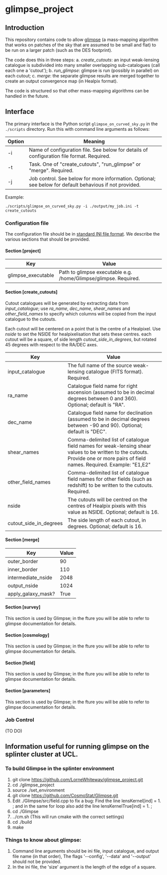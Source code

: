 # glimpse_project

## Introduction

This repository contains code to allow [glimpse](https://github.com/CosmoStat/Glimpse) (a mass-mapping algorithm that works on patches of the sky that are assumed to be small and flat) to be run on a larger patch (such as the DES footprint).

The code does this in three steps:
a. *create_cutouts*: an input weak-lensing catalogue is subdivided into many smaller overlapping sub-catalogues (call each one a 'cutout');
b. *run_glimpse*: glimpse is run (possibly in parallel) on each cutout;
c. *merge*: the separate glimpse results are merged together to create an output convergence map (in Healpix format).

The code is structured so that other mass-mapping algorithms can be handled in the future.

## Interface

The primary interface is the Python script `glimpse_on_curved_sky.py` in the `./scripts` directory. Run this with command line arguments as follows:

| Option | Meaning |
| --- | --- |
| -i | Name of configuration file. See below for details of configuration file format. Required. |
| -t | Task. One of "create_cutouts", "run_glimpse" or "merge". Required. |
| -j | Job control. See below for more information. Optional; see below for default behavious if not provided. |

Example:
```
./scripts/glimpse_on_curved_sky.py -i ./output/my_job.ini -t create_cutouts
```

### Configuration file

The configuration file should be in [standard INI file format](https://en.wikipedia.org/wiki/INI_file). We describe the various sections that should be provided.

#### Section [project]

| Key | Value |
| --- | --- |
| glimpse_executable | Path to glimpse executable e.g. /home/Glimpse/glimpse. Required. |

#### Section [create_cutouts]

Cutout catalogues will be generated by extracting data from *input_catalogue*; use *ra_name*, *dec_name*, *shear_names* and *other_field_names* to specify which columns will be copied from the input catalogue to the cutouts.

Each cutout will be centered on a point that is the centre of a Healpixel. Use *nside* to set the NSIDE for healpixelisation that sets these centres. each cutout will be a square, of side length *cutout_side_in_degrees*, but rotated 45 degrees with respect to the RA/DEC axes.


| Key | Value |
| --- | --- |
| input_catalogue | The full name of the source weak-lensing catalogue (FITS format). Required. |
| ra_name | Catalogue field name for right ascension (assumed to be in decimal degrees between 0 and 360). Optional; default is "RA". |
| dec_name | Catalogue field name for declination (assumed to be in decimal degrees between -90 and 90). Optional; default is "DEC". |
| shear_names | Comma-delimited list of catalogue field names for weak-lensing shear values to be written to the cutouts. Provide one or more pairs of field names. Required. Example: "E1,E2"|
| other_field_names | Comma-delimited list of catalogue field names for other fields (such as redshift) to be written to the cutouts. Required. |
| nside | The cutouts will be centred on the centres of Healpix pixels with this value as NSIDE. Optional; default is 16. |
| cutout_side_in_degrees | The side length of each cutout, in degrees. Optional; default is 16. |

#### Section [merge]

| Key | Value |
| --- | --- |
| outer_border | 90 |
| inner_border | 110 |
| intermediate_nside | 2048 |
| output_nside | 1024 |
| apply_galaxy_mask? | True |

#### Section [survey]

This section is used by Glimpse; in the fture you will be able to refer to glimpse documentation for details.

#### Section [cosmology]

This section is used by Glimpse; in the fture you will be able to refer to glimpse documentation for details.

#### Section [field]

This section is used by Glimpse; in the fture you will be able to refer to glimpse documentation for details.

#### Section [parameters]

This section is used by Glimpse; in the fture you will be able to refer to glimpse documentation for details.



### Job Control

(TO DO)

## Information useful for running glimpse on the splinter cluster at UCL.

### To build Glimpse in the splinter environment

1. git clone https://github.com/LorneWhiteway/glimpse_project.git
2. cd ./glimpse_project
3. source ./set_environment
4. git clone https://github.com/CosmoStat/Glimpse.git
5. Edit ./Glimpse/src/field.cpp to fix a bug: Find the line 
lensKernel[ind] = 1. ;
and in the same for loop also add the line
lensKernelTrue[ind] = 1. ;
6. cd ./Glimpse
7. ../cm.sh (This will run cmake with the correct settings)
8. cd ./build
9. make

### Things to know about glimpse:
1. Command line arguments should be ini file, input catalogue, and output file name (in that order), The flags '--config', '--data' and '--output' should not be provided.
2. In the ini file, the 'size' argument is the length of the edge of a square. 